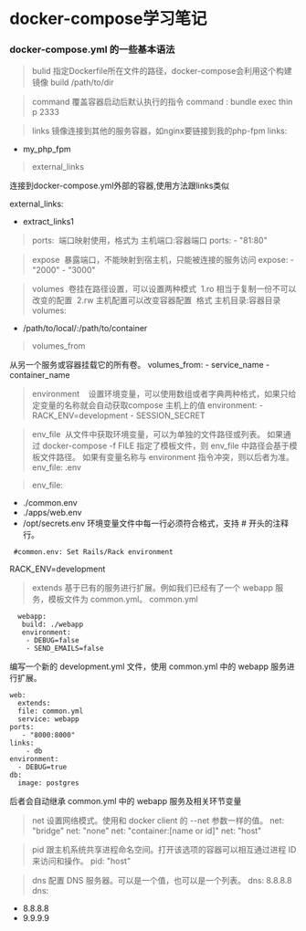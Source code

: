 # docker-compose学习笔记

### docker-compose.yml 的一些基本语法

>bulid 
指定Dockerfile所在文件的路径，docker-compose会利用这个构建镜像
build /path/to/dir

> command 
覆盖容器启动后默认执行的指令
command : bundle exec thin p 2333

>links 
镜像连接到其他的服务容器，如nginx要链接到我的php-fpm
links:
 - my_php_fpm
 
>external_links

连接到docker-compose.yml外部的容器,使用方法跟links类似

external_links:
  - extract_links1
  
>ports:
  端口映射使用，格式为 主机端口:容器端口
  ports:
    - "81:80"
 
>expose 
  暴露端口，不能映射到宿主机，只能被连接的服务访问
  expose:
    - "2000"
    - "3000"
    
>volumes
  卷挂在路径设置，可以设置两种模式
  1.ro 相当于复制一份不可以改变的配置
  2.rw 主机配置可以改变容器配置
  格式 主机目录:容器目录
 volumes:
  - /path/to/local/:/path/to/container
 
> volumes_from

  从另一个服务或容器挂载它的所有卷。
  volumes_from:
    - service_name
    - container_name
    
>environment
    设置环境变量，可以使用数组或者字典两种格式，如果只给定变量的名称就会自动获取compose 主机上的值
   environment:
    - RACK_ENV=development
    - SESSION_SECRET
    
>env_file
  从文件中获取环境变量，可以为单独的文件路径或列表。
如果通过 docker-compose -f FILE 指定了模板文件，则 env_file 中路径会基于模板文件路径。
如果有变量名称与 environment 指令冲突，则以后者为准。
env_file: .env

>env_file:
  - ./common.env
  - ./apps/web.env
  - /opt/secrets.env
环境变量文件中每一行必须符合格式，支持 # 开头的注释行。
 ```shell
  #common.env: Set Rails/Rack environment
 ```
RACK_ENV=development

>extends
  基于已有的服务进行扩展。例如我们已经有了一个 webapp 服务，模板文件为 common.yml。
 common.yml
 ```shell
   webapp:
    build: ./webapp
    environment:
     - DEBUG=false
     - SEND_EMAILS=false
 ```
编写一个新的 development.yml 文件，使用 common.yml 中的 webapp 服务进行扩展。
```shell
web:
  extends:
  file: common.yml
  service: webapp
ports:
   - "8000:8000"
links:
    - db
environment:
  - DEBUG=true
db:
  image: postgres
```
后者会自动继承 common.yml 中的 webapp 服务及相关环节变量

>net 
设置网络模式。使用和 docker client 的 --net 参数一样的值。
  net: "bridge"
  net: "none"
  net: "container:[name or id]"
  net: "host"
  
>pid 
 跟主机系统共享进程命名空间。打开该选项的容器可以相互通过进程 ID 来访问和操作。
  pid: "host"

>dns 
 配置 DNS 服务器。可以是一个值，也可以是一个列表。
  dns: 8.8.8.8
  dns:
  - 8.8.8.8
  - 9.9.9.9
  
  


 
